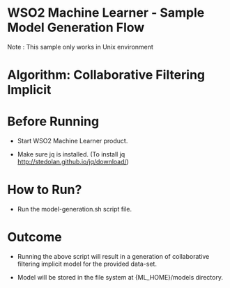 WSO2 Machine Learner - Sample Model Generation Flow
===================================================

Note : This sample only works in Unix environment

Algorithm: Collaborative Filtering Implicit
==============================

Before Running
==============

* Start WSO2 Machine Learner product.

* Make sure jq is installed. (To install jq http://stedolan.github.io/jq/download/)

How to Run?
===========

* Run the model-generation.sh script file.

Outcome
=======

* Running the above script will result in a generation of collaborative filtering implicit model for the provided data-set.

* Model will be stored in the file system at {ML_HOME}/models directory.
